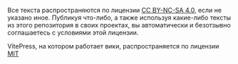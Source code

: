 Все текста распространяются по лицензии [CC BY-NC-SA 4.0](https://creativecommons.org/licenses/by-nc-sa/4.0/), если не указано иное. Публикуя что-либо, а также используя какие-либо тексты из этого репозитория в своих проектах, вы автоматически и безотзывно соглашаетесь с условиями этой лицензии.

VitePress, на котором работает вики, распространяется по лицензии [MIT](https://github.com/vuejs/vitepress/blob/main/LICENSE)
